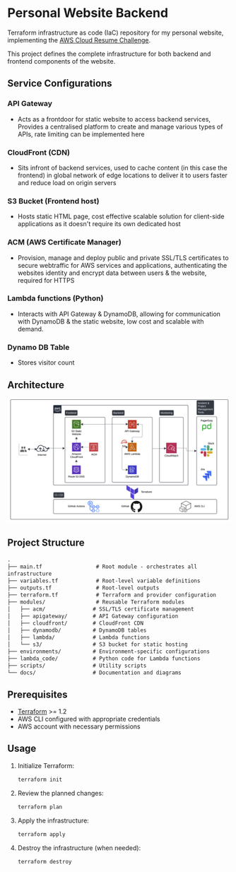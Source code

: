 # Personal Website Backend

Terraform infrastructure as code (IaC) repository for my personal website, implementing the [AWS Cloud Resume Challenge](https://cloudresumechallenge.dev/docs/the-challenge/aws/).

This project defines the complete infrastructure for both backend and frontend components of the website.

## Service Configurations

### API Gateway

- Acts as a frontdoor for static website to access backend services, Provides a centralised platform to create and manage various types of APIs, rate limiting can be implemented here

### CloudFront (CDN)

- Sits infront of backend services, used to cache content (in this case the frontend) in global network of edge locations to deliver it to users faster and reduce load on origin servers

### S3 Bucket (Frontend host)

- Hosts static HTML page, cost effective scalable solution for client-side applications as it doesn't require its own dedicated host

### ACM (AWS Certificate Manager)

- Provision, manage and deploy public and private SSL/TLS certificates to secure webtraffic for AWS services and applications, authenticating the websites identity and encrypt data between users & the website, required for HTTPS

### Lambda functions (Python)

- Interacts with API Gateway & DynamoDB, allowing for communication with DynamoDB & the static website, low cost and scalable with demand.

### Dynamo DB Table

- Stores visitor count

## Architecture

![Architecture Diagram](docs/architecture.png)

## Project Structure

```
.
├── main.tf                 # Root module - orchestrates all infrastructure
├── variables.tf            # Root-level variable definitions
├── outputs.tf              # Root-level outputs
├── terraform.tf            # Terraform and provider configuration
├── modules/                # Reusable Terraform modules
│   ├── acm/               # SSL/TLS certificate management
│   ├── apigateway/        # API Gateway configuration
│   ├── cloudfront/        # CloudFront CDN
│   ├── dynamodb/          # DynamoDB tables
│   ├── lambda/            # Lambda functions
│   └── s3/                # S3 bucket for static hosting
├── environments/          # Environment-specific configurations
├── lambda_code/           # Python code for Lambda functions
├── scripts/               # Utility scripts
└── docs/                  # Documentation and diagrams
```

## Prerequisites

- [Terraform](https://www.terraform.io/downloads.html) >= 1.2
- AWS CLI configured with appropriate credentials
- AWS account with necessary permissions

## Usage

1. Initialize Terraform:
   ```bash
   terraform init
   ```

2. Review the planned changes:
   ```bash
   terraform plan
   ```

3. Apply the infrastructure:
   ```bash
   terraform apply
   ```

4. Destroy the infrastructure (when needed):
   ```bash
   terraform destroy
   ```

